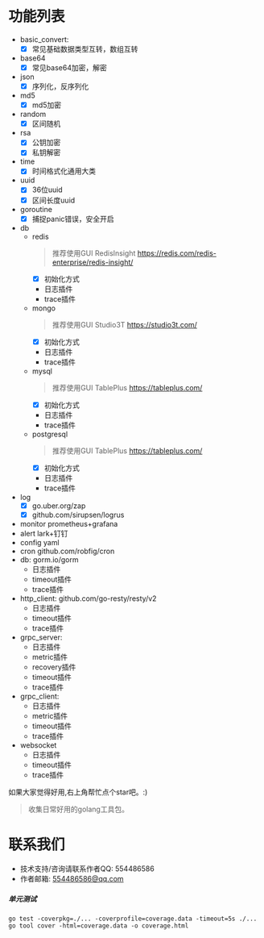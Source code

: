 # 功能列表

- basic_convert:
    - [X] 常见基础数据类型互转，数组互转
- base64
    - [X] 常见base64加密，解密
- json
    - [X] 序列化，反序列化
- md5
    - [X] md5加密
- random
    - [X] 区间随机
- rsa
    - [X] 公钥加密
    - [X] 私钥解密
- time
    - [X] 时间格式化通用大类
- uuid
    - [X] 36位uuid
    - [X] 区间长度uuid
- goroutine
    - [X] 捕捉panic错误，安全开启
- db
    - redis
      > 推荐使用GUI RedisInsight https://redis.com/redis-enterprise/redis-insight/
        - [X] 初始化方式
        - 日志插件
        - trace插件
    - mongo
      > 推荐使用GUI Studio3T https://studio3t.com/
        - [X] 初始化方式
        - 日志插件
        - trace插件
    - mysql
      > 推荐使用GUI TablePlus https://tableplus.com/
        - [X] 初始化方式
        - 日志插件
        - trace插件
    - postgresql
      > 推荐使用GUI TablePlus https://tableplus.com/
        - [X] 初始化方式
        - 日志插件
        - trace插件
- log
    - [X] go.uber.org/zap
    - [X] github.com/sirupsen/logrus
- monitor prometheus+grafana
- alert lark+钉钉
- config yaml
- cron github.com/robfig/cron
- db: gorm.io/gorm
    - 日志插件
    - timeout插件
    - trace插件
- http_client: github.com/go-resty/resty/v2
    - 日志插件
    - timeout插件
    - trace插件
- grpc_server:
    - 日志插件
    - metric插件
    - recovery插件
    - timeout插件
    - trace插件
- grpc_client:
    - 日志插件
    - metric插件
    - timeout插件
    - trace插件
- websocket
    - 日志插件
    - timeout插件
    - trace插件

如果大家觉得好用,右上角帮忙点个star吧。:)
> 收集日常好用的golang工具包。

# 联系我们

- 技术支持/咨询请联系作者QQ: 554486586
- 作者邮箱: 554486586@qq.com

##### 单元测试

```
go test -coverpkg=./... -coverprofile=coverage.data -timeout=5s ./...
go tool cover -html=coverage.data -o coverage.html
````